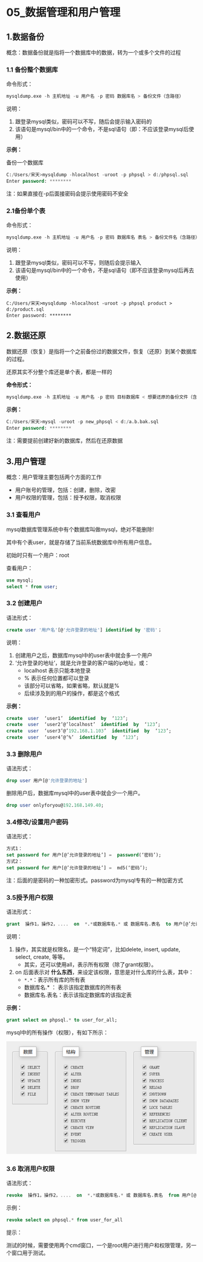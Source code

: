 # 05_数据管理和用户管理

## 1.数据备份

概念：数据备份就是指将一个数据库中的数据，转为一个或多个文件的过程

### 1.1 备份整个数据库

命令形式：

```sql
mysqldump.exe -h 主机地址 -u 用户名 -p 密码 数据库名 > 备份文件（含路径）
```

说明：

1. 跟登录mysql类似，密码可以不写，随后会提示输入密码的
2. 该语句是mysql/bin中的一个命令，不是sql语句（即：不应该登录mysql后使用）

**示例：**

备份一个数据库

```sql
C:/Users/宋天>mysqldump -hlocalhost -uroot -p phpsql > d:/phpsql.sql
Enter password: ********
```

注：如果直接在-p后面接密码会提示使用密码不安全

### 2.1备份单个表

命令形式：

```sql
mysqldump.exe -h 主机地址 -u 用户名 -p 密码 数据库名 表名 > 备份文件名（含路径）
```

说明：

1.  跟登录mysql类似，密码可以不写，则随后会提示输入
2.  该语句是mysql/bin中的一个命令，不是sql语句（即不应该登录mysql后再去使用）

**示例：**

```
C:/Users/宋天>mysqldump -hlocalhost -uroot -p phpsql product > d:/product.sql
Enter password: ********
```

## 2.数据还原

数据还原（恢复）是指将一个之前备份过的数据文件，恢复（还原）到某个数据库的过程。

还原其实不分整个库还是单个表，都是一样的

**命令形式：**

```sql
mysqldump.exe -h 主机地址 -u 用户名 -p 密码 目标数据库 < 想要还原的备份文件（含路径）
```

**示例：**

```sql
C:/Users/宋天>mysql -uroot -p new_phpsql < d:/a.b.bak.sql
Enter password: ********
```

注：需要提前创建好新的数据库，然后在还原数据

## 3.用户管理

概念：用户管理主要包括两个方面的工作

- 用户账号的管理，包括：创建，删除，改密
- 用户权限的管理，包括：授予权限，取消权限

### 3.1 查看用户

mysql数据库管理系统中有个数据库叫做mysql，绝对不能删除!

其中有个表user，就是存储了当前系统数据库中所有用户信息。

初始时只有一个用户：root

查看用户：

```sql
use mysql;
select * from user;
```

### 3.2 创建用户

语法形式：

```sql
create user '用户名'[@'允许登录的地址'] identified by '密码'；
```

说明：

1. 创建用户之后，数据库mysql中的user表中就会多一个用户
2. ‘允许登录的地址’，就是允许登录的客户端的ip地址，或：
   - localhost 表示只能本地登录
   - % 表示任何位置都可以登录
   - 该部分可以省略，如果省略，默认就是%
   - 后续涉及到的用户的操作，都是这个格式

**示例：**

```sql
create  user  ‘user1’  identified  by  ‘123’;
create  user  ‘user2’@’localhost’  identified  by  ‘123’;
create  user  ‘user3’@’192.168.1.103’  identified  by  ‘123’;
create  user  ‘user4’@’%’  identified  by  ‘123’;
```

### 3.3 删除用户

语法形式：

```sql
drop user 用户[@'允许登录的地址']
```

删除用户后，数据库mysql中的user表中就会少一个用户。

```sql
drop user onlyforyou@192.168.149.40;
```

### 3.4修改/设置用户密码

语法形式：

```sql
方式1：
set password for 用户[@’允许登录的地址’] =  password(‘密码’);
方式2：
set password for 用户[@’允许登录的地址’] =  md5(‘密码’);
```

注：后面的是密码的一种加密形式。password为mysql专有的一种加密方式

### 3.5授予用户权限

语法形式：

```sql
grant  操作1，操作2，....  on  *.*或数据库名.* 或 数据库名.表名  to 用户[@’允许登录的地址’]
```

说明：

1. 操作，其实就是权限名，是一个“特定词”，比如delete, insert, update, select, create,  等等。
   - 其实，还可以使用all，表示所有权限（除了grant权限）。
2. on 后面表示对 **什么东西**，来设定该权限，意思是对什么库的什么表，其中：
   - `*.*`：表示所有库的所有表
   - 数据库名.* ： 表示该指定数据库的所有表
   - 数据库名.表名：表示该指定数据库的该指定表

**示例：**

```sql
grant select on phpsql.* to user_for_all;
```

mysql中的所有操作（权限），有如下所示：

![](img/mysql操作权限.png)

### 3.6 取消用户权限

语法形式：

```sql
revoke  操作1，操作2，....  on  *.*或数据库名.* 或 数据库名.表名  from 用户[@’允许的地址’]
```

示例：

```sql
revoke select on phpsql.* from user_for_all
```

提示：

测试的时候，需要使用两个cmd窗口，一个是root用户进行用户和权限管理，另一个窗口用于测试。